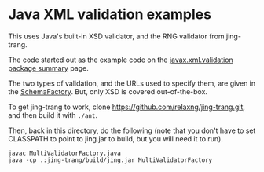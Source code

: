 # Java XML validation examples

This uses Java's built-in XSD validator, and the RNG validator from jing-trang.

The code started out as the example code on the
[javax.xml.validation package 
summary](https://docs.oracle.com/javase/7/docs/api/javax/xml/validation/package-summary.html)
page.

The two types of validation, and the URLs used to specify them, are given in the
[SchemaFactory](https://docs.oracle.com/javase/7/docs/api/javax/xml/validation/SchemaFactory.html).
But, only XSD is covered out-of-the-box.

To get jing-trang to work, clone https://github.com/relaxng/jing-trang.git,
and then build it with `./ant`.

Then, back in this directory, do the following (note that you don't have to 
set CLASSPATH to point to jing.jar to build, but you will need it to run).

```
javac MultiValidatorFactory.java
java -cp .:jing-trang/build/jing.jar MultiValidatorFactory
```

